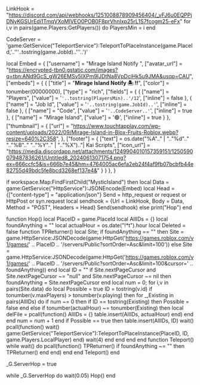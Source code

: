 LinkHook = "https://discord.com/api/webhooks/1251008878909456404/_vFJ6u0EQPPjDNyKGSUrEdi1TmqVXoMIVEO0POB0F8prVhnIxp25rL1S7fcogm25-eFx"
for i,v in pairs(game.Players:GetPlayers()) do
    PlayersMin = i
end

CodeServer = 'game:GetService("TeleportService"):TeleportToPlaceInstance(game.PlaceId,'..'\''..tostring(game.JobId)..'\''..')'

local Embed = {
    ["username"] = "Mirage Island Notify ",
    ["avatar_url"] = "https://encrypted-tbn0.gstatic.com/images?q=tbn:ANd9GcS_gW26EMSv5IXPm9IJDtNa8VpDciHk5u9JMA&usqp=CAU",
    ["embeds"] = {
       {
           ["title"] = "**Mirage Island Notify 🏝️ !!**",
           ["color"] = tonumber(00000000),
           ["type"] = "rich",
           ["fields"] =  {
               {
                   ["name"] = "Players",
                   ["value"] = '```'..tostring(PlayersMin)..'/12```',
                   ["inline"] = false
               },
               {
                   ["name"] = "Job Id",
                   ["value"] = '```'..tostring(game.JobId)..'```',
                   ["inline"] = false
               },
               {
                   ["name"] = "Code",
                   ["value"] = '```'..CodeServer..'```',
                   ["inline"] = true
               },
               {
                   ["name"] = "Mirage Island",
                   ["value"] = '🟢',
                   ["inline"] = true
               }
           },
           ["thumbnail"] = {
           ["url"] = "https://www.touchtapplay.com/wp-content/uploads/2022/09/Mirage-Island-in-Blox-Fruits-Roblox.webp?resize=640%2C358",
           },
           ["footer"] = {
               ["text"] = os.date("%A".." | ".."%d".." ".."%B".." ".."%Y".." | ".."%X").."| Kai Scripts",
               ["icon_url"] = "https://media.discordapp.net/attachments/1249904010157359151/1250590079487836261/Untitled8_20240613071754.png?ex=666ccfc5&is=666b7e45&hm=4764005ac6efa2eb24f4af9fb07bcbfb44e82755d49bdc5fe8bcd3268ef137e4&"
           }
       }
   },
}

if workspace.Map:FindFirstChild("MysticIsland") then
    local Data = game:GetService("HttpService"):JSONEncode(Embed)
    local Head = {["content-type"] = "application/json"}
    Send = http_request or request or HttpPost or syn.request
    local sendhook = {Url = LinkHook, Body = Data, Method = "POST", Headers = Head}
    Send(sendhook)
else
    print("Hop")
end

function Hop()
    local PlaceID = game.PlaceId
    local AllIDs = {}
    local foundAnything = ""
    local actualHour = os.date("!*t").hour
    local Deleted = false
    function TPReturner()
        local Site;
        if foundAnything == "" then
            Site = game.HttpService:JSONDecode(game:HttpGet('https://games.roblox.com/v1/games/' .. PlaceID .. '/servers/Public?sortOrder=Asc&limit=100'))
        else
            Site = game.HttpService:JSONDecode(game:HttpGet('https://games.roblox.com/v1/games/' .. PlaceID .. '/servers/Public?sortOrder=Asc&limit=100&cursor=' .. foundAnything))
        end
        local ID = ""
        if Site.nextPageCursor and Site.nextPageCursor ~= "null" and Site.nextPageCursor ~= nil then
            foundAnything = Site.nextPageCursor
        end
        local num = 0;
        for i,v in pairs(Site.data) do
            local Possible = true
            ID = tostring(v.id)
            if tonumber(v.maxPlayers) > tonumber(v.playing) then
                for _,Existing in pairs(AllIDs) do
                    if num ~= 0 then
                        if ID == tostring(Existing) then
                            Possible = false
                        end
                    else
                        if tonumber(actualHour) ~= tonumber(Existing) then
                            local delFile = pcall(function()
                                AllIDs = {}
                                table.insert(AllIDs, actualHour)
                            end)
                        end
                    end
                    num = num + 1
                end
                if Possible == true then
                    table.insert(AllIDs, ID)
                    wait()
                    pcall(function()
                        wait()
                        game:GetService("TeleportService"):TeleportToPlaceInstance(PlaceID, ID, game.Players.LocalPlayer)
                    end)
                    wait(4)
                end
            end
        end
    end
    function Teleport() 
        while wait() do
            pcall(function()
                TPReturner()
                if foundAnything ~= "" then
                    TPReturner()
                end
            end)
        end
    end
    Teleport()
end


_G.ServerHop = true

while _G.ServerHop do
    wait(0.05)
    Hop()
end
